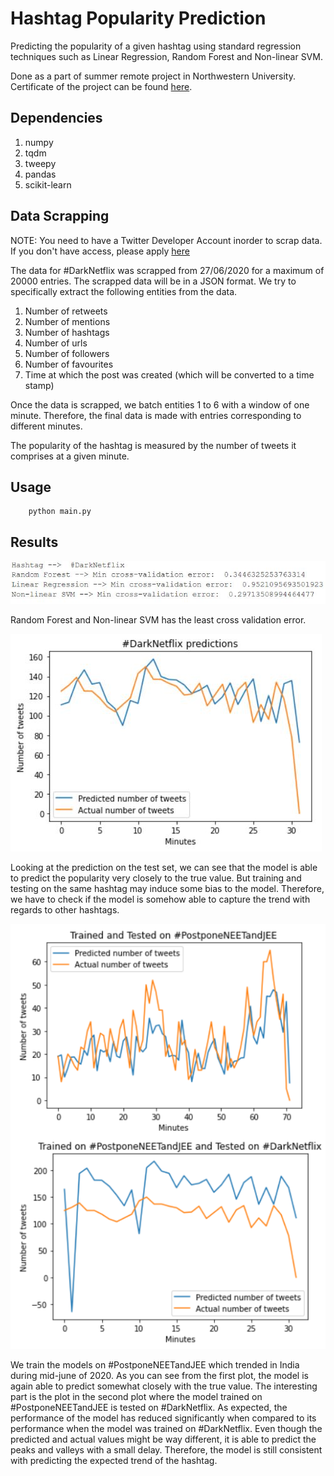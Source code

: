 # Hashtag Popularity Prediction
Predicting the popularity of a given hashtag using standard regression techniques such as Linear Regression, Random Forest and Non-linear SVM. 

Done as a part of summer remote project in Northwestern University. Certificate of the project can be found [here](https://drive.google.com/file/d/1yeyoXK8erbeWK9Phm0i_o_XOEqsT3jfs/view?usp=sharing).

## Dependencies

1. numpy
2. tqdm
3. tweepy
4. pandas
5. scikit-learn

## Data Scrapping

NOTE: You need to have a Twitter Developer Account inorder to scrap data. If you don't have access, please apply [here](https://developer.twitter.com/en/apply-for-access)

The data for #DarkNetflix was scrapped from 27/06/2020 for a maximum of 20000 entries. The scrapped data will be in a JSON format. We try to specifically extract the following entities from the data.

1. Number of retweets
2. Number of mentions
3. Number of hashtags
4. Number of urls
5. Number of followers
6. Number of favourites
7. Time at which the post was created (which will be converted to a time stamp)

Once the data is scrapped, we batch entities 1 to 6 with a window of one minute. Therefore, the final data is made with entries corresponding to different minutes.

The popularity of the hashtag is measured by the number of tweets it comprises at a given minute.

## Usage

```
    python main.py
```

## Results

![errors](figs/0.png)

Random Forest and Non-linear SVM has the least cross validation error. 

![plt1](figs/1.png)

Looking at the prediction on the test set, we can see that the model is able to predict the popularity very closely to the true value. But training and testing on the same hashtag may induce some bias to the model. Therefore, we have to check if the model is somehow able to capture the trend with regards to other hashtags.

![plt2](figs/2.png)

We train the models on #PostponeNEETandJEE which trended in India during mid-june of 2020. As you can see from the first plot, the model is again able to predict somewhat closely with the true value. The interesting part is the plot in the second plot where the model trained on #PostponeNEETandJEE is tested on #DarkNetflix. As expected, the performance of the model has reduced significantly when compared to its performance when the model was trained on #DarkNetflix. Even though the predicted and actual values might be way different, it is able to predict the peaks and valleys with a small delay. Therefore, the model is still consistent with predicting the expected trend of the hashtag.
